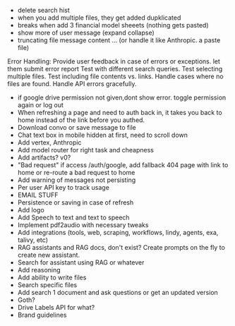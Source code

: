 - delete search hist
- when you add multiple files, they get added dupklicated
- breaks when add 3 financial model sheeets (nothing gets pasted)
- show more of user message (expand collapse)
- truncating file message content ... (or handle it like Anthropic. a paste file)

Error Handling: Provide user feedback in case of errors or exceptions. let them submit error report
Test with different search queries.
Test selecting multiple files.
Test including file contents vs. links.
Handle cases where no files are found.
Handle API errors gracefully.

- if google drive permission not given,dont show error. toggle permission again or log out
- When refreshing a page and need to auth back in, it takes you back to home instead of the link before you authed.
- Download convo or save message to file
- Chat text box in mobile hidden at first, need to scroll down
- Add vertex, Anthropic
- Add model router for right task and cheapness
- Add artifacts? v0?
- "Bad request" if access /auth/google, add fallback 404 page with link to home or re-route a bad request to home
- Add warning of messages not persisting
- Per user API key to track usage
- EMAIL STUFF
- Persistence or saving in case of refresh
- Add logo
- Add Speech to text and text to speech
- Implement pdf2audio with necessary tweaks
- Add integrations (tools, web, scraping, workflows, lindy, agents, exa, talivy, etc)
- RAG assistants and RAG docs, don't exist? Create prompts on the fly to create new assistant.
- Search for assistant using RAG or whatever
- Add reasoning
- Add ability to write files
- Search specific files
- Add search 1 document and ask questions or get an updated version
- Goth?
- Drive Labels API for what?
- Brand guidelines